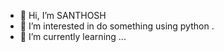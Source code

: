 - 👋 Hi, I’m SANTHOSH
- 👀 I’m interested in do something using python .
- 🌱 I’m currently learning  ...

<!---
SANTHOSH29-M/SANTHOSH29-M is a ✨ special ✨ repository because its `README.md` (this file) appears on your GitHub profile.
You can click the Preview link to take a look at your changes.
--->
